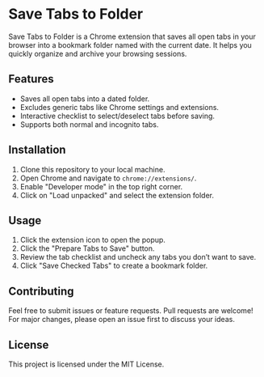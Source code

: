 # Save Tabs to Folder

Save Tabs to Folder is a Chrome extension that saves all open tabs in your browser into a bookmark folder named with the current date. It helps you quickly organize and archive your browsing sessions.

## Features
- Saves all open tabs into a dated folder.
- Excludes generic tabs like Chrome settings and extensions.
- Interactive checklist to select/deselect tabs before saving.
- Supports both normal and incognito tabs.

## Installation
1. Clone this repository to your local machine.
2. Open Chrome and navigate to `chrome://extensions/`.
3. Enable "Developer mode" in the top right corner.
4. Click on "Load unpacked" and select the extension folder.

## Usage
1. Click the extension icon to open the popup.
2. Click the "Prepare Tabs to Save" button.
3. Review the tab checklist and uncheck any tabs you don’t want to save.
4. Click "Save Checked Tabs" to create a bookmark folder.

## Contributing
Feel free to submit issues or feature requests. Pull requests are welcome! For major changes, please open an issue first to discuss your ideas.

## License
This project is licensed under the MIT License.